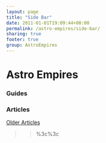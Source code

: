 ```yaml
---
layout: page
title: "Side Bar"
date: 2011-01-01T19:09:44+00:00
permalink: /astro-empires/side-bar/
sharing: true
footer: true
group: AstroEmpires
---
```


Astro Empires
=========





### Guides



### Articles



[Older Articles](/astro-empires/articles)
>>%3c%3c
